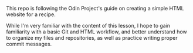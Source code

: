 This repo is following the Odin Project's guide on creating a simple HTML website for a recipe.

While I'm very familiar with the content of this lesson, I hope to gain familiarity with a basic Git and HTML workflow, and better understand how to organize my files and repositories, as well as practice writing proper commit messages.